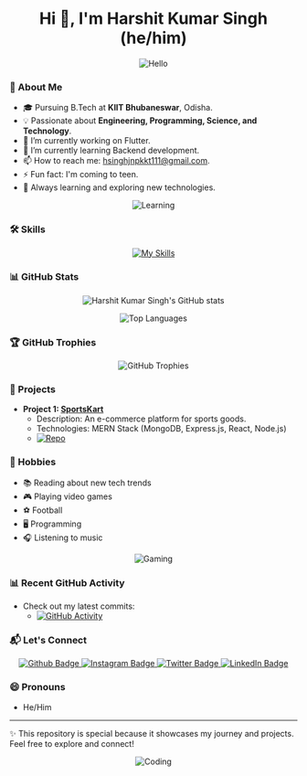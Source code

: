 <h1 align="center">Hi 👋, I'm Harshit Kumar Singh (he/him)</h1>

<p align="center">
  <img src="https://media.giphy.com/media/ASd0Ukj0y3qMM/giphy.gif" alt="Hello">
</p>

### 🚀 About Me
- 🎓 Pursuing B.Tech at **KIIT Bhubaneswar**, Odisha.
- 💡 Passionate about **Engineering, Programming, Science, and Technology**.
- 🔭 I’m currently working on Flutter.
- 🌱 I’m currently learning Backend development.
- 📫 How to reach me: hsinghjnpkkt111@gmail.com.
- ⚡ Fun fact: I'm coming to teen.
- 🌱 Always learning and exploring new technologies.

<p align="center">
  <img src="https://media.giphy.com/media/SWoSkN6DxTszqIKEqv/giphy.gif" alt="Learning">
</p>

### 🛠️ Skills
<p align="center">
  <a href="https://skillicons.dev">
    <img src="https://skillicons.dev/icons?icon=flutter,firebase,github,html,css,js,react,mongodb,java,ps,express,node,c,sql&perrow=5" alt="My Skills">
  </a>
</p>

### 📊 GitHub Stats
<p align="center">
  <img src="https://github-readme-stats.vercel.app/api?username=HarshittSinghh&show_icons=true&theme=dark" alt="Harshit Kumar Singh's GitHub stats">
</p>
<p align="center">
  <img src="https://github-readme-stats.vercel.app/api/top-langs/?username=HarshittSinghh&layout=compact&theme=dark" alt="Top Languages">
</p>

### 🏆 GitHub Trophies
<p align="center">
  <img src="https://github-profile-trophy.vercel.app/?username=HarshittSinghh&theme=darkhub&no-bg=true&no-frame=true&margin-w=4" alt="GitHub Trophies">
</p>

### 📂 Projects
- **Project 1: [SportsKart](https://github.com/your-profile/project-1)**
  - Description: An e-commerce platform for sports goods.
  - Technologies: MERN Stack (MongoDB, Express.js, React, Node.js)
  - [![Repo](https://img.shields.io/badge/GitHub-Repository-blue)](https://github.com/your-profile/project-1)

### 🎨 Hobbies
- 📚 Reading about new tech trends
- 🎮 Playing video games
- ⚽ Football
- 🖥️ Programming
- 🎧 Listening to music

<p align="center">
  <img src="https://media.giphy.com/media/mW05nwEyXLP0Y/giphy.gif" alt="Gaming">
</p>

### 📊 Recent GitHub Activity
- Check out my latest commits:
  - [![GitHub Activity](https://img.shields.io/github/last-commit/HarshittSinghh)](https://github.com/HarshittSinghh)

### 📬 Let's Connect
<p align="center" id="badges">
  <a href="https://github.com/HarshittSinghh">
    <img src="https://img.shields.io/badge/Github-white?style=for-the-badge&logo=Github&logoColor=black" alt="Github Badge">
  </a>
  <a href="https://www.instagram.com/HarshittSinghh">
    <img src="https://img.shields.io/badge/Instagram-purple?style=for-the-badge&logo=instagram&logoColor=white" alt="Instagram Badge">
  </a>
  <a href="https://twitter.com/HarshittSinghh">
    <img src="https://img.shields.io/badge/Twitter-blue?style=for-the-badge&logo=twitter&logoColor=white" alt="Twitter Badge">
  </a>
  <a href="https://www.linkedin.com/in/harshit-kumar-singh-46511022b?utm_source=share&utm_campaign=share_via&utm_content=profile&utm_medium=android_app">
    <img src="https://img.shields.io/badge/LinkedIn-Connect-blue?style=for-the-badge&logo=linkedin&logoColor=white" alt="LinkedIn Badge">
  </a>
</p>

### 😄 Pronouns
- He/Him

---

✨ This repository is special because it showcases my journey and projects. Feel free to explore and connect!

<p align="center">
  <img src="https://media.giphy.com/media/iIqmM5tTjmpOB9mpbn/giphy.gif" alt="Coding">
</p>
